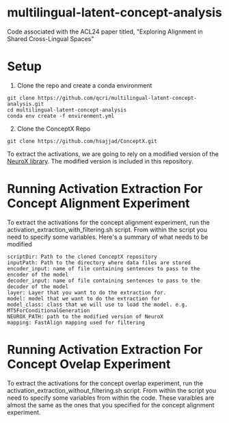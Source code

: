 # multilingual-latent-concept-analysis
Code associated with the ACL24 paper titled, "Exploring Alignment in Shared Cross-Lingual Spaces" 

# Setup 

1. Clone the repo and create a conda environment

```
git clone https://github.com/qcri/multilingual-latent-concept-analysis.git
cd multilingual-latent-concept-analysis
conda env create -f environment.yml
```
2. Clone the ConceptX Repo

```
git clone https://github.com/hsajjad/ConceptX.git
```

To extract the activations, we are going to rely on a modified version of the [NeuroX library](https://github.com/fdalvi/NeuroX). The modified version is included in this repository.

# Running Activation Extraction For Concept Alignment Experiment

To extract the activations for the concept alignment experiment, run the activation_extraction_with_filtering.sh script. From within the script you need to specify some variables. Here's a summary of what needs to be modified

```
scriptDir: Path to the cloned ConceptX repository
inputPath: Path to the directory where data files are stored
encoder_input: name of file containing sentences to pass to the encoder of the model 
decoder_input: name of file containing sentences to pass to the decoder of the model
layer: Layer that you want to do the extraction for. 
model: model that we want to do the extraction for
model_class: class that we will use to load the model. e.g. MT5ForConditionalGeneration
NEUROX_PATH: path to the modified version of NeuroX 
mapping: FastAlign mapping used for filtering
```

# Running Activation Extraction For Concept Ovelap Experiment

To extract the activations for the concept overlap experiment, run the activation_extraction_without_filtering.sh script. From within the script you need to specify some variables from within the code. These varaibles are almost the same as the ones that you specified for the concept alignment experiment. 


